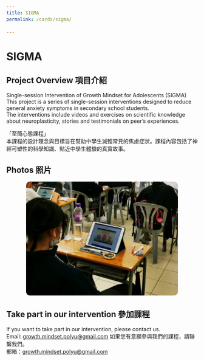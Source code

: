 ```yaml
---
title: SIGMA
permalink: /cards/sigma/

---
```


# SIGMA


## Project Overview 項目介紹

Single-session Intervention of Growth Mindset for Adolescents (SIGMA)<br/>
This project is a series of single-session interventions designed to reduce general anxiety symptoms in secondary school students.<br/>
The interventions include videos and exercises on scientific knowledge about neuroplasticity, stories and testimonials on peer’s experiences.   

「至簡心態課程」<br/>
本課程的設計理念與目標旨在幫助中學生減輕常見的焦慮症狀。課程內容包括了神經可塑性的科學知識、貼近中學生體驗的真實故事。

## Photos 照片
<center> 

<img src="/images/sigma1.png" alt="SIGMA Image" width="400" height="300" style="border-radius: 10px;">


</center>

## Take part in our intervention 參加課程
If you want to take part in our intervention, please contact us.<br/>
Email: growth.mindset.polyu@gmail.com
如果您有意願參與我們的課程，請聯繫我們。<br/>
郵箱：growth.mindset.polyu@gmail.com